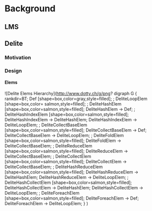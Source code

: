 # Background

## LMS

## Delite

### Motivation

### Design

#### Elems

![Delite Elems Hierarchy](http://www.dotty.ch/g/png?
  digraph G {
    rankdir=BT;
    Def [shape=box,color=gray,style=filled];
    ;
    DeliteLoopElem [shape=box,color= salmon,style=filled];
    ;
    DeliteHashElem [shape=box,color=salmon,style=filled];
    DeliteHashElem -> Def;
    ;
    DeliteHashIndexElem [shape=box,color=salmon,style=filled];
    DeliteHashIndexElem -> DeliteHashElem;
    DeliteHashIndexElem -> DeliteLoopElem;
    ;
    DeliteCollectBaseElem [shape=box,color=salmon,style=filled];
    DeliteCollectBaseElem -> Def;
    DeliteCollectBaseElem -> DeliteLoopElem;
    ;
    DeliteFoldElem [shape=box,color=salmon,style=filled];
    DeliteFoldElem -> DeliteCollectBaseElem;
    ;
    DeliteReduceElem [shape=box,color=salmon,style=filled];
    DeliteReduceElem -> DeliteCollectBaseElem;
    ;
    DeliteCollectElem [shape=box,color=salmon,style=filled];
    DeliteCollectElem -> DeliteCollectBaseElem;
    ;
    DeliteHashReduceElem [shape=box,color=salmon,style=filled];
    DeliteHashReduceElem -> DeliteHashElem;
    DeliteHashReduceElem -> DeliteLoopElem;
    ;
    DeliteHashCollectElem [shape=box,color=salmon,style=filled];
    DeliteHashCollectElem -> DeliteHashElem;
    DeliteHashCollectElem -> DeliteLoopElem;
    ;
    DeliteForeachElem [shape=box,color=salmon,style=filled];
    DeliteForeachElem -> Def;
    DeliteForeachElem -> DeliteLoopElem;
  }
)


